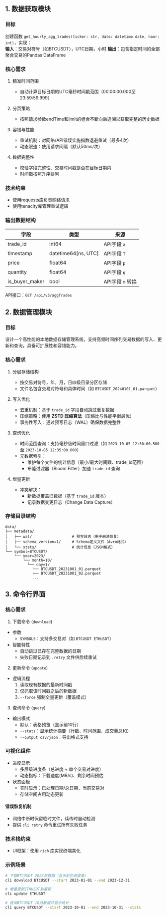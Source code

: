 ## 1. 数据获取模块

### 目标 

创建函数 `get_hourly_agg_trades(ticker: str, date: datetime.date, hour: int)`，实现：  
**输入**：交易对符号（如BTCUSDT），UTC日期，小时
**输出**：包含指定时间的全部聚合交易的Pandas DataFrame  

### 核心需求
1. 精准时间范围
   - 自动计算目标日期的UTC毫秒时间戳范围（00:00:00.000至23:59:59.999）  

2. 分页策略
   - 按照请求参数endTime和limit的组合不断向后追溯以获取完整的历史数据

3. 容错与性能  
   - 重试机制：对网络/API错误实施指数退避重试（最多4次）  
   - 动态限速：使用请求间隔（默认50ms/次）  

4. 数据完整性 
   - 校验字段完整性、交易时间戳是否在目标日期内  
   - 时间戳按照升序排列

### 技术约束

- 使用requests库负责网络请求
- 使用tenacity库管理重试逻辑

### 输出数据结构 
| 字段            | 类型                | 来源              |  
|-----------------|---------------------|-------------------|  
| trade_id        | int64               | API字段 `a`       |  
| timestamp       | datetime64[ns, UTC] | API字段 `T`       |  
| price           | float64             | API字段 `p`       |  
| quantity        | float64             | API字段 `q`       |  
| is_buyer_maker  | bool                | API字段 `m` 转换  |  

API接口：`GET /api/v3/aggTrades`

## 2. 数据管理模块

### 目标

设计一个高性能的本地数据存储管理系统，支持高频时间序列交易数据的写入、更新和查询，具备可扩展性和容错能力。

### 核心需求

1. 分层存储结构
    - 按交易对符号，年，月，日四级目录分区存储  
    - 文件名包含交易对符号和具体时间（如 `BTCUSDT_20240101_01.parquet`）  

2. 写入优化
   - 去重机制：基于 `trade_id` 字段自动跳过重复数据  
   - 压缩策略：使用 **ZSTD 压缩算法**（压缩比与性能平衡最优）  
   - 事务性写入：通过预写日志（WAL）确保数据完整性  

3. 查询优化
   - 时间范围查询：支持毫秒级时间窗口过滤（如 `2023-10-05 12:30:00.500` 至 `2023-10-05 12:35:00.000`）  
   - 元数据索引：  
     - 维护每个文件的统计信息（最小/最大时间戳、trade_id范围）  
     - 布隆过滤器（Bloom Filter）加速 `trade_id` 查询  

4. 增量更新
   - 冲突解决：  
     - 新数据覆盖旧数据（基于 `trade_id` 版本）  
     - 记录数据变更日志（Change Data Capture）  

### 存储目录结构
```  
data/  
├── metadata/  
│   ├── wal/                  # 预写日志（用于崩溃恢复）  
│   ├── schema_version=1/     # Schema定义文件（Avro格式）  
│   └── stats/                # 统计信息（JSON格式）  
└── symbol=BTCUSDT/  
    └── year=2023/  
        └── month=10/  
          └── day=1/
            └── BTCUSDT_20231001_01.parquet
            ├── BTCUSDT_20231001_02.parquet
            ...
```

## 3. 命令行界面

### 核心需求

1. 下载命令 (`download`) 
- 参数
  - `SYMBOLS`：支持多交易对（如 `BTCUSDT ETHUSDT`）
- 智能特性
  - 自动跳过已存在完整数据的日期
  - 失败日期记录到 `.retry` 文件供后续重试  

2. 更新命令 (`update`)
- 逻辑流程
  1. 读取现有数据的最新时间戳
  2. 仅抓取该时间戳之后的新数据 
  3. `--force` 强制全量更新（覆盖模式）  

3. 查询命令 (`query`)
- 输出模式
  - 默认：表格预览（显示前10行）  
  - `--stats`：显示统计摘要（行数、时间范围、成交量总和）  
  - `--output csv/json`：导出格式支持  

### 可视化组件
- 进度显示 
  - 多层级进度条（总进度 + 单个交易对进度）  
  - 动态指标：下载速度(MB/s)、剩余时间预估  
- 状态面板  
  - 实时显示：已处理日期/总日期、当前交易对  
  - 存储空间占用动态更新  

#### 错误恢复机制 
- 网络中断时保留临时文件，续传时自动检测  
- 提供 `cli retry` 命令重试所有失败任务  

### 技术栈约束
- UI框架：使用 `rich` 库实现终端美化  

### 示例场景

```bash
# 下载BTCUSDT 2023年数据（显示彩色进度条）
cli download BTCUSDT --start 2023-01-01 --end 2023-12-31

# 增量更新ETHUSDT到最新
cli update ETHUSDT

# 查询BTCUSDT 10月数据并显示统计
cli query BTCUSDT --start 2023-10-01 --end 2023-10-31 --stats
```